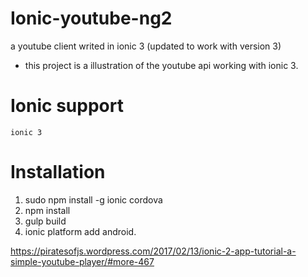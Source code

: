 # Ionic-youtube-ng2
a youtube client writed in ionic 3 (updated to work with version 3)
* this project is a illustration of the youtube api working with ionic 3.
# Ionic support
    ionic 3

# Installation 
1. sudo npm install -g ionic cordova
2. npm install
3. gulp build
4. ionic platform add android.

https://piratesofjs.wordpress.com/2017/02/13/ionic-2-app-tutorial-a-simple-youtube-player/#more-467
